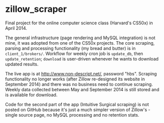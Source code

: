 zillow_scraper
==============
Final project for the online computer science class (Harvard's CS50x) in April 2014.

The general infrastructure (page rendering and MySQL integration) is not mine, it was adopted from one of the CS50x projects. The core scraping, parsing and processing functionality (my bread and butter) is in `client_1/brokers/`. Workflow for weekly cron job is `update_db`, then `update_retention`; `download` is user-driven whenever he wants to download updated results. 

The live app is at http://www.non-descript.net/, password "hbs". Scraping functionality no longer works (after Zillow re-designed its website in September 2014) and there was no business need to continue scraping. Weekly data collected between May and September 2014 is still stored and is available for download.

Code for the second part of the app (Intuitive Surgical scraping) is not posted on GitHub because it's just a much simpler version of Zillow's - single source page, no MySQL processing and no retention stats.


